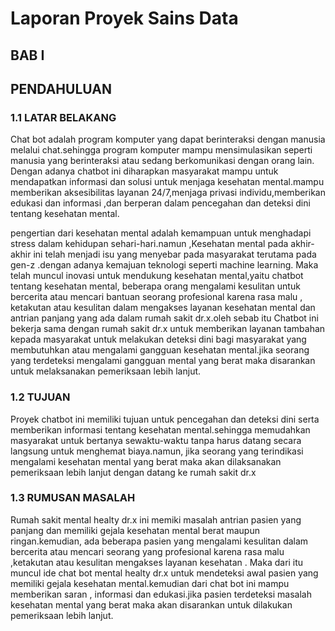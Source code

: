# Laporan Proyek Sains Data


##          BAB I
##       PENDAHULUAN 
### 1.1 LATAR BELAKANG

Chat bot adalah program komputer yang dapat berinteraksi dengan  manusia melalui chat.sehingga program komputer mampu mensimulasikan seperti manusia yang berinteraksi atau  sedang berkomunikasi dengan orang  lain. Dengan adanya chatbot ini diharapkan masyarakat mampu untuk mendapatkan informasi dan solusi  untuk menjaga kesehatan mental.mampu memberikan aksesibilitas layanan 24/7,menjaga privasi individu,memberikan edukasi dan informasi ,dan berperan dalam pencegahan dan deteksi dini tentang kesehatan mental.


pengertian dari kesehatan mental adalah kemampuan untuk menghadapi stress dalam kehidupan sehari-hari.namun ,Kesehatan mental pada akhir-akhir ini telah menjadi isu yang menyebar pada masyarakat terutama pada gen-z .dengan adanya kemajuan teknologi seperti machine learning. Maka telah muncul inovasi untuk mendukung kesehatan mental,yaitu  chatbot tentang kesehatan mental, beberapa orang mengalami kesulitan untuk bercerita atau mencari bantuan seorang profesional karena rasa malu , ketakutan atau kesulitan dalam mengakses layanan kesehatan mental dan antrian panjang yang ada dalam rumah sakit dr.x.oleh sebab itu Chatbot ini bekerja sama dengan rumah sakit dr.x untuk memberikan layanan tambahan kepada masyarakat untuk melakukan deteksi dini bagi masyarakat yang membutuhkan atau mengalami gangguan kesehatan mental.jika seorang yang terdeteksi mengalami gangguan mental yang berat maka disarankan untuk melaksanakan pemeriksaan lebih lanjut.


### 1.2 TUJUAN

Proyek chatbot ini memiliki tujuan untuk pencegahan dan deteksi dini serta memberikan informasi tentang kesehatan mental.sehingga  memudahkan masyarakat untuk bertanya sewaktu-waktu tanpa harus datang secara langsung untuk menghemat biaya.namun, jika seorang yang terindikasi mengalami kesehatan mental yang berat maka akan dilaksanakan pemeriksaan lebih lanjut dengan datang ke rumah sakit dr.x 


### 1.3 RUMUSAN MASALAH

Rumah sakit mental healty dr.x ini memiki masalah antrian pasien yang panjang dan memiliki gejala kesehatan mental berat maupun ringan.kemudian, ada beberapa pasien yang mengalami kesulitan dalam bercerita atau mencari seorang yang profesional karena rasa malu ,ketakutan atau kesulitan mengakses layanan kesehatan . Maka dari itu muncul ide chat bot mental healty dr.x untuk mendeteksi awal pasien yang memiliki gejala kesehatan mental.kemudian dari chat bot ini mampu memberikan saran , informasi dan  edukasi.jika pasien terdeteksi masalah kesehatan mental yang berat maka akan disarankan untuk dilakukan pemeriksaan lebih lanjut.


